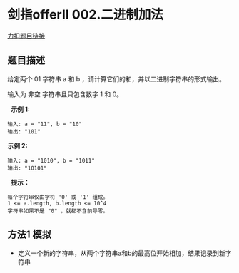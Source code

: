<p id="二进制加法"></p>

# 剑指offerII 002.二进制加法   

[力扣题目链接](https://leetcode.cn/problems/JFETK5/)      


## 题目描述  

给定两个 01 字符串 a 和 b ，请计算它们的和，并以二进制字符串的形式输出。

输入为 非空 字符串且只包含数字 1 和 0。

 
**示例 1:**

    输入: a = "11", b = "10"
    输出: "101"

**示例 2:**

    输入: a = "1010", b = "1011"
    输出: "10101"
 
**提示：**

    每个字符串仅由字符 '0' 或 '1' 组成。
    1 <= a.length, b.length <= 10^4
    字符串如果不是 "0" ，就都不含前导零。  


## 方法1  模拟  

* 定义一个新的字符串，从两个字符串a和b的最高位开始相加，结果记录到新字符串  

```cpp

```



